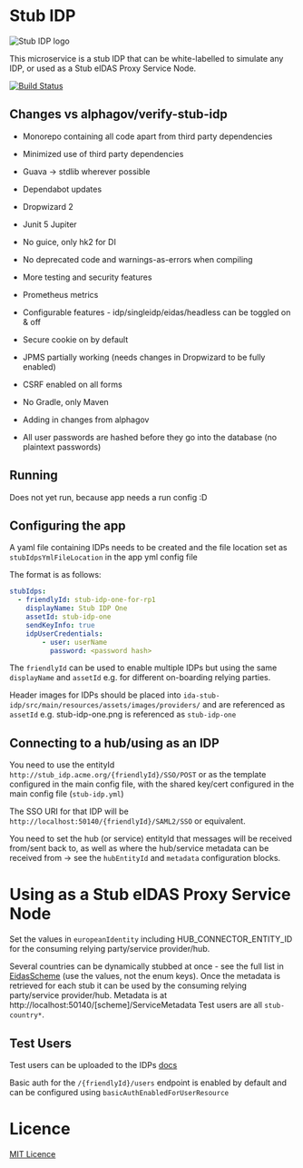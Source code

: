 # Stub IDP
![Stub IDP logo](././stub-idp/src/main/resources/assets/images/providers/stub-idp-demo-one.png)

This microservice is a stub IDP that can be white-labelled to simulate any IDP, or used as a Stub eIDAS Proxy Service Node.

[![Build Status](https://travis-ci.org/stub-idp/stub-idp.svg?branch=monorepo)](https://travis-ci.org/stub-idp/stub-idp)

## Changes vs alphagov/verify-stub-idp

* Monorepo containing all code apart from third party dependencies
* Minimized use of third party dependencies
* Guava -> stdlib wherever possible
* Dependabot updates
* Dropwizard 2
* Junit 5 Jupiter
* No guice, only hk2 for DI
* No deprecated code and warnings-as-errors when compiling

* More testing and security features
* Prometheus metrics
* Configurable features - idp/singleidp/eidas/headless can be toggled on & off
* Secure cookie on by default
* JPMS partially working (needs changes in Dropwizard to be fully enabled)
* CSRF enabled on all forms
* No Gradle, only Maven
* Adding in changes from alphagov
* All user passwords are hashed before they go into the database (no plaintext passwords) 

## Running

Does not yet run, because app needs a run config :D

## Configuring the app

A yaml file containing IDPs needs to be created and the file location set as  `stubIdpsYmlFileLocation` in the app yml config file

The format is as follows:

```yaml
stubIdps:
  - friendlyId: stub-idp-one-for-rp1
    displayName: Stub IDP One
    assetId: stub-idp-one
    sendKeyInfo: true
    idpUserCredentials:
        - user: userName
          password: <password hash>
```

The `friendlyId` can be used to enable multiple IDPs but using the same `displayName` and `assetId` e.g. for different on-boarding relying parties.

Header images for IDPs should be placed into `ida-stub-idp/src/main/resources/assets/images/providers/` and are referenced as `assetId` e.g. stub-idp-one.png is referenced as `stub-idp-one`

## Connecting to a hub/using as an IDP

You need to use the entityId `http://stub_idp.acme.org/{friendlyId}/SSO/POST` or as the template configured in the main config file, with the shared key/cert configured in the main config file (`stub-idp.yml`)

The SSO URI for that IDP will be `http://localhost:50140/{friendlyId}/SAML2/SSO` or equivalent.

You need to set the hub (or service) entityId that messages will be received from/sent back to, as well as where the hub/service metadata can be received from -> see the `hubEntityId` and `metadata` configuration blocks.

# Using as a Stub eIDAS Proxy Service Node

Set the values in `europeanIdentity` including HUB_CONNECTOR_ENTITY_ID for the consuming relying party/service provider/hub.

Several countries can be dynamically stubbed at once - see the full list in [EidasScheme](src/main/java/uk/gov/ida/stub/idp/domain/EidasScheme.java) (use the values, not the enum keys).  Once the metadata is retrieved for each stub it can be used by the consuming relying party/service provider/hub.  Metadata is at http://localhost:50140/[scheme]/ServiceMetadata  Test users are all `stub-country*`.

## Test Users

Test users can be uploaded to the IDPs [docs](https://alphagov.github.io/rp-onboarding-tech-docs/pages/env/envEndToEndTests.html#createtestusers)

Basic auth for the `/{friendlyId}/users` endpoint is enabled by default and can be configured using `basicAuthEnabledForUserResource`

# Licence

[MIT Licence](LICENCE)
